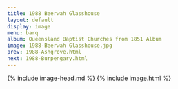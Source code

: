 ```yaml
---
title: 1988 Beerwah Glasshouse
layout: default
display: image
menu: barq
album: Queensland Baptist Churches from 1851 Album
image: 1988-Beerwah Glasshouse.jpg
prev: 1988-Ashgrove.html
next: 1988-Burpengary.html
---
```

{% include image-head.md %}
{% include image.html %}